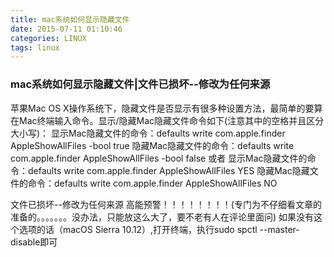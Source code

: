 ```yaml
---
title: mac系统如何显示隐藏文件
date: 2015-07-11 01:10:46
categories: LINUX
tags: linux
---
```

### mac系统如何显示隐藏文件|文件已损坏--修改为任何来源


苹果Mac OS X操作系统下，隐藏文件是否显示有很多种设置方法，最简单的要算在Mac终端输入命令。显示/隐藏Mac隐藏文件命令如下(注意其中的空格并且区分大小写)：
显示Mac隐藏文件的命令：defaults write com.apple.finder AppleShowAllFiles -bool true
隐藏Mac隐藏文件的命令：defaults write com.apple.finder AppleShowAllFiles -bool false
或者
显示Mac隐藏文件的命令：defaults write com.apple.finder AppleShowAllFiles  YES
隐藏Mac隐藏文件的命令：defaults write com.apple.finder AppleShowAllFiles  NO


文件已损坏--修改为任何来源
高能预警！！！！！！！！(专门为不仔细看文章的准备的。。。。。。。没办法，只能放这么大了，要不老有人在评论里面问)
如果没有这个选项的话（macOS Sierra 10.12）,打开终端，执行sudo spctl --master-disable即可

